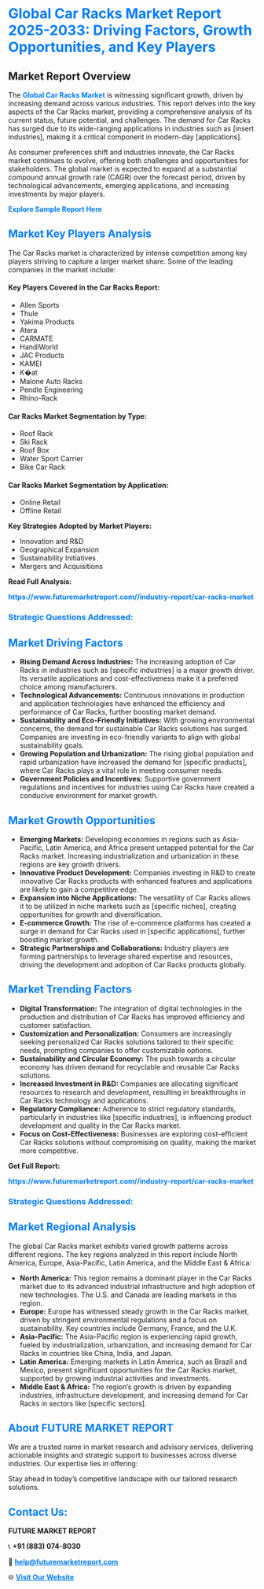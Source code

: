 <h1 style="color: #007BFF;">Global Car Racks Market Report 2025-2033: Driving Factors, Growth Opportunities, and Key Players</h1>

<section id="overview">
<h2>Market Report Overview</h2>
<p>The <a href="https://www.futuremarketreport.com//industry-report/car-racks-market" style="color: #007BFF; text-decoration: none;"><strong>Global Car Racks Market</strong></a> is witnessing significant growth, driven by increasing demand across various industries. This report delves into the key aspects of the Car Racks market, providing a comprehensive analysis of its current status, future potential, and challenges. The demand for Car Racks has surged due to its wide-ranging applications in industries such as [insert industries], making it a critical component in modern-day [applications].</p>
<p>As consumer preferences shift and industries innovate, the Car Racks market continues to evolve, offering both challenges and opportunities for stakeholders. The global market is expected to expand at a substantial compound annual growth rate (CAGR) over the forecast period, driven by technological advancements, emerging applications, and increasing investments by major players.</p>
</section>

<section id="overview">
<p><a href="https://www.futuremarketreport.com//request-sample/reportId=64088" style="color: #007BFF; text-decoration: none;"><strong>Explore Sample Report Here</strong></a></p>
</section>

<section id="key-players">
<h2 style="color: #007BFF;">Market Key Players Analysis</h2>
<p>The Car Racks market is characterized by intense competition among key players striving to capture a larger market share. Some of the leading companies in the market include:</p>
<h4>Key Players Covered in the Car Racks Report:</h4>
<ul><li>Allen Sports</li><li>Thule</li><li>Yakima Products</li><li>Atera</li><li>CARMATE</li><li>HandiWorld</li><li>JAC Products</li><li>KAMEI</li><li>K�at</li><li>Malone Auto Racks</li><li>Pendle Engineering</li><li>Rhino-Rack</li></ul>
<h4>Car Racks Market Segmentation by Type:</h4>
<ul><li>Roof Rack</li><li>Ski Rack</li><li>Roof Box</li><li>Water Sport Carrier</li><li>Bike Car Rack</li></ul>

<h4>Car Racks Market Segmentation by Application:</h4>
<ul><li>Online Retail</li><li>Offline Retail</li></ul>
<p><strong>Key Strategies Adopted by Market Players:</strong></p>
<ul>
<li>Innovation and R&D</li>
<li>Geographical Expansion</li>
<li>Sustainability Initiatives</li>
<li>Mergers and Acquisitions</li>
</ul>
</section>

<section>
<p><strong>Read Full Analysis: </strong></p><a href="https://www.futuremarketreport.com//industry-report/car-racks-market" style="color: #007BFF; text-decoration: none;"><strong>https://www.futuremarketreport.com//industry-report/car-racks-market</strong></a>
<h3 style="color: #007BFF;">Strategic Questions Addressed:</h3>
</section>

<section id="driving-factors">
<h2 style="color: #007BFF;">Market Driving Factors</h2>
<ul>
<li><strong>Rising Demand Across Industries:</strong> The increasing adoption of Car Racks in industries such as [specific industries] is a major growth driver. Its versatile applications and cost-effectiveness make it a preferred choice among manufacturers.</li>
<li><strong>Technological Advancements:</strong> Continuous innovations in production and application technologies have enhanced the efficiency and performance of Car Racks, further boosting market demand.</li>
<li><strong>Sustainability and Eco-Friendly Initiatives:</strong> With growing environmental concerns, the demand for sustainable Car Racks solutions has surged. Companies are investing in eco-friendly variants to align with global sustainability goals.</li>
<li><strong>Growing Population and Urbanization:</strong> The rising global population and rapid urbanization have increased the demand for [specific products], where Car Racks plays a vital role in meeting consumer needs.</li>
<li><strong>Government Policies and Incentives:</strong> Supportive government regulations and incentives for industries using Car Racks have created a conducive environment for market growth.</li>
</ul>
</section>

<section id="growth-opportunities">
<h2 style="color: #007BFF;">Market Growth Opportunities</h2>
<ul>
<li><strong>Emerging Markets:</strong> Developing economies in regions such as Asia-Pacific, Latin America, and Africa present untapped potential for the Car Racks market. Increasing industrialization and urbanization in these regions are key growth drivers.</li>
<li><strong>Innovative Product Development:</strong> Companies investing in R&D to create innovative Car Racks products with enhanced features and applications are likely to gain a competitive edge.</li>
<li><strong>Expansion into Niche Applications:</strong> The versatility of Car Racks allows it to be utilized in niche markets such as [specific niches], creating opportunities for growth and diversification.</li>
<li><strong>E-commerce Growth:</strong> The rise of e-commerce platforms has created a surge in demand for Car Racks used in [specific applications], further boosting market growth.</li>
<li><strong>Strategic Partnerships and Collaborations:</strong> Industry players are forming partnerships to leverage shared expertise and resources, driving the development and adoption of Car Racks products globally.</li>
</ul>
</section>

<section id="trending-factors">
<h2 style="color: #007BFF;">Market Trending Factors</h2>
<ul>
<li><strong>Digital Transformation:</strong> The integration of digital technologies in the production and distribution of Car Racks has improved efficiency and customer satisfaction.</li>
<li><strong>Customization and Personalization:</strong> Consumers are increasingly seeking personalized Car Racks solutions tailored to their specific needs, prompting companies to offer customizable options.</li>
<li><strong>Sustainability and Circular Economy:</strong> The push towards a circular economy has driven demand for recyclable and reusable Car Racks solutions.</li>
<li><strong>Increased Investment in R&D:</strong> Companies are allocating significant resources to research and development, resulting in breakthroughs in Car Racks technology and applications.</li>
<li><strong>Regulatory Compliance:</strong> Adherence to strict regulatory standards, particularly in industries like [specific industries], is influencing product development and quality in the Car Racks market.</li>
<li><strong>Focus on Cost-Effectiveness:</strong> Businesses are exploring cost-efficient Car Racks solutions without compromising on quality, making the market more competitive.</li>
</ul>
</section>

<section>
<p><strong>Get Full Report: </strong></p><a href="https://www.futuremarketreport.com//industry-report/car-racks-market" style="color: #007BFF; text-decoration: none;"><strong>https://www.futuremarketreport.com//industry-report/car-racks-market</strong></a>
<h3 style="color: #007BFF;">Strategic Questions Addressed:</h3>
</section>


<section id="regional-analysis">
<h2 style="color: #007BFF;">Market Regional Analysis</h2>
<p>The global Car Racks market exhibits varied growth patterns across different regions. The key regions analyzed in this report include North America, Europe, Asia-Pacific, Latin America, and the Middle East & Africa:</p>
<ul>
<li><strong>North America:</strong> This region remains a dominant player in the Car Racks market due to its advanced industrial infrastructure and high adoption of new technologies. The U.S. and Canada are leading markets in this region.</li>
<li><strong>Europe:</strong> Europe has witnessed steady growth in the Car Racks market, driven by stringent environmental regulations and a focus on sustainability. Key countries include Germany, France, and the U.K.</li>
<li><strong>Asia-Pacific:</strong> The Asia-Pacific region is experiencing rapid growth, fueled by industrialization, urbanization, and increasing demand for Car Racks in countries like China, India, and Japan.</li>
<li><strong>Latin America:</strong> Emerging markets in Latin America, such as Brazil and Mexico, present significant opportunities for the Car Racks market, supported by growing industrial activities and investments.</li>
<li><strong>Middle East & Africa:</strong> The region’s growth is driven by expanding industries, infrastructure development, and increasing demand for Car Racks in sectors like [specific sectors].</li>
</ul>
</section>

<footer>
<h2 style="color: #007BFF;">About FUTURE MARKET REPORT</h2>
<p>We are a trusted name in market research and advisory services, delivering actionable insights and strategic support to businesses across diverse industries. Our expertise lies in offering:</p>

<p>Stay ahead in today’s competitive landscape with our tailored research solutions.</p>

<h2 style="color: #007BFF;">Contact Us:</h2>
<p><strong>FUTURE MARKET REPORT</strong></p>
<p>📞 <strong>+91 (883) 074-8030</strong></p>
<p>📧 <strong><a href="mailto:help@futuremarketreport.com" style="color: #007BFF;">help@futuremarketreport.com</a></strong></p>
<p>🌐 <strong><a href="https://www.futuremarketreport.com/" style="color: #007BFF;">Visit Our Website</a></strong></p>
</footer>